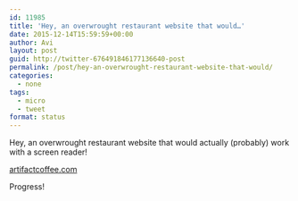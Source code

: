 ```yaml
---
id: 11985
title: 'Hey, an overwrought restaurant website that would…'
date: 2015-12-14T15:59:59+00:00
author: Avi
layout: post
guid: http://twitter-676491846177136640-post
permalink: /post/hey-an-overwrought-restaurant-website-that-would/
categories:
  - none
tags:
  - micro
  - tweet
format: status
---
```

Hey, an overwrought restaurant website that would actually (probably) work with a screen reader!

[artifactcoffee.com](http://artifactcoffee.com/)

Progress!